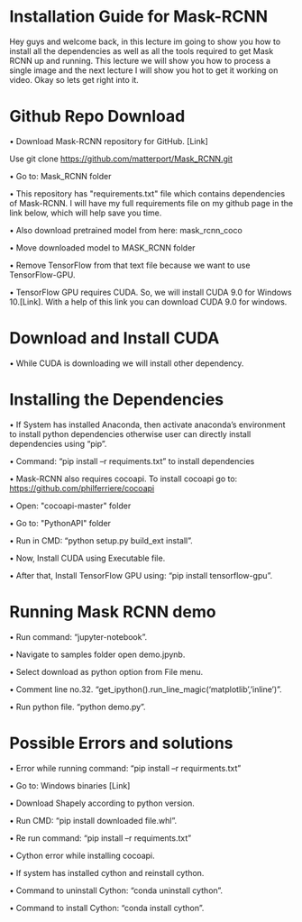 # Installation Guide for Mask-RCNN
Hey guys and welcome back, in this lecture im going  to show you how to install all the dependencies as well as all the tools required to get Mask RCNN up and running. This lecture we will show you how to process a single image and the next lecture I will show you hot to get it working on video. Okay so  lets get right into it. 

# Github Repo Download
•	 Download Mask-RCNN repository for GitHub. [Link]

Use git clone https://github.com/matterport/Mask_RCNN.git 

•	Go to: Mask_RCNN folder

•	This repository has "requirements.txt" file which contains dependencies of Mask-RCNN. I will have my full requirements file on my github page in the link below, which will help save you time.

•	Also download pretrained model from here: mask_rcnn_coco

•	Move downloaded model to MASK_RCNN folder

•	Remove TensorFlow from that text file because we want to use TensorFlow-GPU.

•	TensorFlow GPU requires CUDA. So, we will install CUDA 9.0 for Windows 10.[Link]. With a help of this link you can download CUDA 9.0 for windows.

# Download and Install CUDA

•	While CUDA is downloading we will install other dependency.
  
# Installing the Dependencies
•	If System has installed Anaconda, then activate anaconda’s environment to install python dependencies otherwise user can directly install dependencies using “pip”.

•	Command: “pip install –r requiments.txt” to install dependencies

•	Mask-RCNN also requires cocoapi. To install cocoapi go to: https://github.com/philferriere/cocoapi

•	Open: "cocoapi-master" folder

•	Go to: "PythonAPI" folder

•	Run in CMD: “python setup.py build_ext install”.

•	Now, Install CUDA using Executable file.

•	After that, Install TensorFlow GPU using: “pip install tensorflow-gpu”.


# Running Mask RCNN demo

•	Run command: “jupyter-notebook”.

•	Navigate to samples folder open demo.jpynb.

•	Select download as python option from File menu. 

•	Comment line no.32. “get_ipython().run_line_magic(‘matplotlib’,’inline’)”.

•	Run python file. “python demo.py”.
 
# Possible Errors and solutions
•	Error while running command: “pip install –r requirments.txt”

•	Go to: Windows binaries [Link]

•	Download Shapely according to python version.

•	Run CMD: “pip install downloaded file.whl”.

•	Re run command: “pip install –r requiments.txt”

•	Cython error while installing cocoapi.

•	If system has installed cython and reinstall cython.

•	Command to uninstall Cython: “conda uninstall cython”.

•	Command to install Cython: “conda install cython”.
